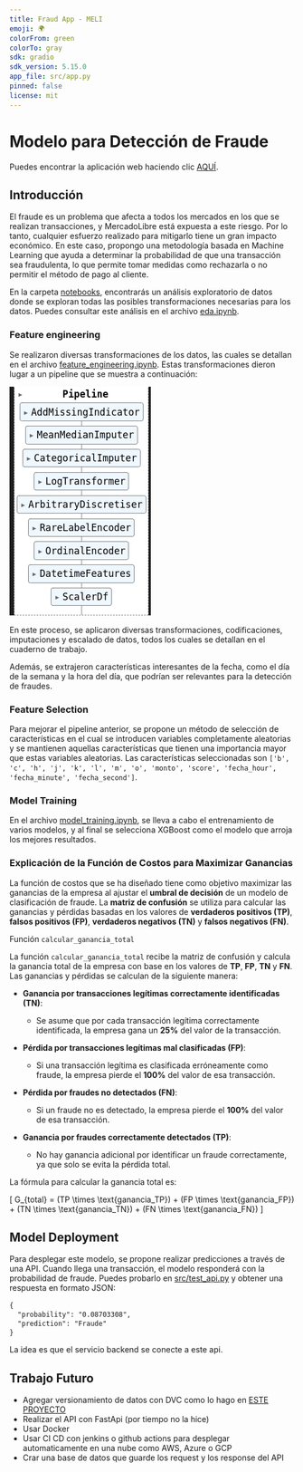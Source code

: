 ```yaml
---
title: Fraud App - MELI
emoji: 🌍
colorFrom: green
colorTo: gray
sdk: gradio
sdk_version: 5.15.0
app_file: src/app.py
pinned: false
license: mit
---
```

# Modelo para Detección de Fraude
Puedes encontrar la aplicación web haciendo clic [AQUÍ](https://wilmars-fraud-meli-app.hf.space).

## Introducción
El fraude es un problema que afecta a todos los mercados en los que se realizan transacciones, y MercadoLibre está expuesta a este riesgo. Por lo tanto, cualquier esfuerzo realizado para mitigarlo tiene un gran impacto económico. En este caso, propongo una metodología basada en Machine Learning que ayuda a determinar la probabilidad de que una transacción sea fraudulenta, lo que permite tomar medidas como rechazarla o no permitir el método de pago al cliente.

En la carpeta [notebooks](notebooks/), encontrarás un análisis exploratorio de datos donde se exploran todas las posibles transformaciones necesarias para los datos. Puedes consultar este análisis en el archivo [eda.ipynb](notebooks/01-eda.ipynb).



### Feature engineering
Se realizaron diversas transformaciones de los datos, las cuales se detallan en el archivo [feature_engineering.ipynb](notebooks/02-feature_engineering.ipynb). Estas transformaciones dieron lugar a un pipeline que se muestra a continuación:

![Imagen](img/pipeline.png)

En este proceso, se aplicaron diversas transformaciones, codificaciones, imputaciones y escalado de datos, todos los cuales se detallan en el cuaderno de trabajo.

Además, se extrajeron características interesantes de la fecha, como el día de la semana y la hora del día, que podrían ser relevantes para la detección de fraudes.


### Feature Selection
Para mejorar el pipeline anterior, se propone un método de selección de características en el cual se introducen variables completamente aleatorias y se mantienen aquellas características que tienen una importancia mayor que estas variables aleatorias. Las características seleccionadas son `['b', 'c', 'h', 'j', 'k', 'l', 'm', 'o', 'monto', 'score', 'fecha_hour', 'fecha_minute', 'fecha_second']`.

 ### Model Training

En el archivo [model_training.ipynb](notebooks/04-model%20_training.ipynb), se lleva a cabo el entrenamiento de varios modelos, y al final se selecciona XGBoost como el modelo que arroja los mejores resultados.

### Explicación de la Función de Costos para Maximizar Ganancias

La función de costos que se ha diseñado tiene como objetivo maximizar las ganancias de la empresa al ajustar el **umbral de decisión** de un modelo de clasificación de fraude. La **matriz de confusión** se utiliza para calcular las ganancias y pérdidas basadas en los valores de **verdaderos positivos (TP)**, **falsos positivos (FP)**, **verdaderos negativos (TN)** y **falsos negativos (FN)**.

 Función `calcular_ganancia_total`

La función `calcular_ganancia_total` recibe la matriz de confusión y calcula la ganancia total de la empresa con base en los valores de **TP**, **FP**, **TN** y **FN**. Las ganancias y pérdidas se calculan de la siguiente manera:

- **Ganancia por transacciones legítimas correctamente identificadas (TN)**:
  - Se asume que por cada transacción legítima correctamente identificada, la empresa gana un **25%** del valor de la transacción.
  
- **Pérdida por transacciones legítimas mal clasificadas (FP)**:
  - Si una transacción legítima es clasificada erróneamente como fraude, la empresa pierde el **100%** del valor de esa transacción.

- **Pérdida por fraudes no detectados (FN)**:
  - Si un fraude no es detectado, la empresa pierde el **100%** del valor de esa transacción.

- **Ganancia por fraudes correctamente detectados (TP)**:
  - No hay ganancia adicional por identificar un fraude correctamente, ya que solo se evita la pérdida total.

La fórmula para calcular la ganancia total es:

\[
G_{total} = (TP \times \text{ganancia\_TP}) + (FP \times \text{ganancia\_FP}) + (TN \times \text{ganancia\_TN}) + (FN \times \text{ganancia\_FN})
\]


 ## Model Deployment
Para desplegar este modelo, se propone realizar predicciones a través de una API. Cuando llega una transacción, el modelo responderá con la probabilidad de fraude. Puedes probarlo en [src/test_api.py](src/test_api.py) y obtener una respuesta en formato JSON:

```
{
  "probability": "0.08703308",
  "prediction": "Fraude"
}
```

La idea es que el servicio backend se conecte a este api.

## Trabajo Futuro
- Agregar versionamiento de datos con DVC como lo hago en [ESTE PROYECTO](https://github.com/Wilmar3752/cluster-app)
- Realizar el API con FastApi (por tiempo no la hice)
- Usar Docker
- Usar CI CD con jenkins o github actions para desplegar automaticamente en una nube como AWS, Azure o GCP
- Crar una base de datos que guarde los request y los response del API